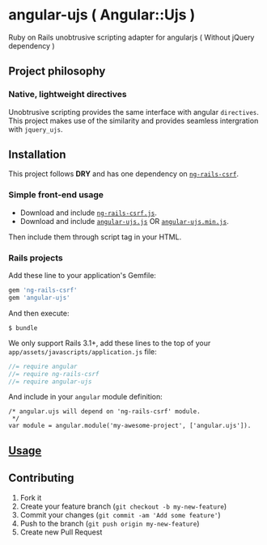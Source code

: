 # angular-ujs ( Angular::Ujs )

Ruby on Rails unobtrusive scripting adapter for angularjs ( Without jQuery dependency )

## Project philosophy

### Native, lightweight directives
Unobtrusive scripting provides the same interface with angular `directives`.  
This project makes use of the similarity and provides seamless intergration with `jquery_ujs`.  

## Installation

This project follows **DRY** and has one dependency on [`ng-rails-csrf`](https://github.com/xrd/ng-rails-csrf/).

### Simple front-end usage

* Download and include [`ng-rails-csrf.js`](https://github.com/xrd/ng-rails-csrf/blob/master/vendor/assets/javascripts/ng-rails-csrf.js).
* Download and include [`angular-ujs.js`](https://github.com/tomchentw/angular-ujs/blob/master/angular-ujs.js) OR [`angular-ujs.min.js`](https://github.com/tomchentw/angular-ujs/blob/master/angular-ujs.min.js).  

Then include them through script tag in your HTML.

### Rails projects

Add these line to your application's Gemfile:
```ruby
gem 'ng-rails-csrf'
gem 'angular-ujs'
```

And then execute:

    $ bundle

We only support Rails 3.1+, add these lines to the top of your `app/assets/javascripts/application.js` file:

```javascript
//= require angular
//= require ng-rails-csrf
//= require angular-ujs
```

And include in your `angular` module definition:
    
    /* angular.ujs will depend on 'ng-rails-csrf' module.
     */    
    var module = angular.module('my-awesome-project', ['angular.ujs']).

## [Usage](https://github.com/tomchentw/angular-ujs/blob/master/src/README.md)

## Contributing

1. Fork it
2. Create your feature branch (`git checkout -b my-new-feature`)
3. Commit your changes (`git commit -am 'Add some feature'`)
4. Push to the branch (`git push origin my-new-feature`)
5. Create new Pull Request
